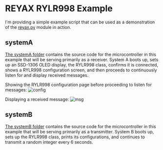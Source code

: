 # REYAX RYLR998 Example
I'm providing a simple example script that can be used as a demonstration of the [reyax.py](../reyax.py) module in action.

## systemA
[The systemA folder](./systemA/) contains the source code for the microcontroller in this example that will be serving primarily as a receiver. System A boots up, sets up an SSD-1306 OLED display, the RYLR998 class, confirms it is connected, shows a RYLR998 configuration screen, and then proceeds to continuously listen for and display received messages.

Showing the RYLR998 configuration page before proceeding to listen for messages:
![config](https://i.imgur.com/jRl8427.jpeg)

Displaying a received message:
![msg](https://i.imgur.com/xDJv3wE.jpeg)

## systemB
[The systemB folder](./systemB/) contains the source code for the microcontroller in this example that will be serving primarily as a transmitter. System B boots up, sets up the RYLR998 class, prints its configurations, and continues to transmit a random integer every 6 seconds.